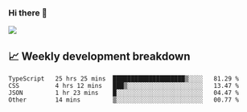 ### Hi there 👋
<img align="center" src="https://github-readme-stats.vercel.app/api?username=Tumao727&show_icons=true&hide_title=true&theme=dracula" />


## 📈 Weekly development breakdown
<!--START_SECTION:waka-->

```text
TypeScript   25 hrs 25 mins  ████████████████████▒░░░░   81.29 %
CSS          4 hrs 12 mins   ███▒░░░░░░░░░░░░░░░░░░░░░   13.47 %
JSON         1 hr 23 mins    █░░░░░░░░░░░░░░░░░░░░░░░░   04.47 %
Other        14 mins         ▒░░░░░░░░░░░░░░░░░░░░░░░░   00.77 %
```

<!--END_SECTION:waka-->